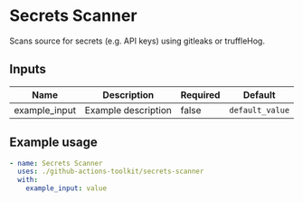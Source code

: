 # Secrets Scanner

Scans source for secrets (e.g. API keys) using gitleaks or truffleHog.

## Inputs

| Name | Description | Required | Default |
|------|-------------|----------|---------|
| example_input | Example description | false | `default_value` |

## Example usage

```yaml
- name: Secrets Scanner
  uses: ./github-actions-toolkit/secrets-scanner
  with:
    example_input: value
```
